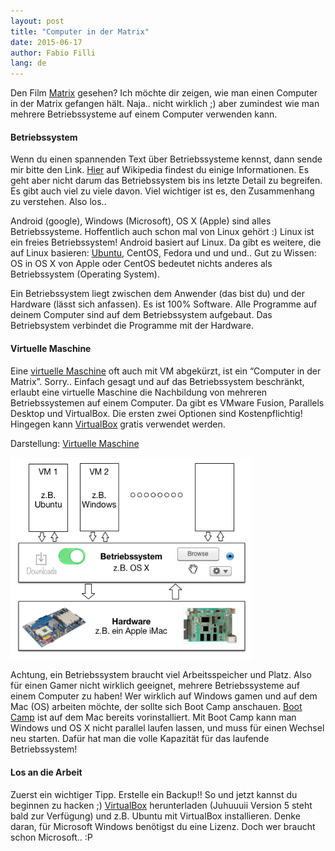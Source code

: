 ```yaml
---
layout: post
title: "Computer in der Matrix"
date: 2015-06-17
author: Fabio Filli
lang: de
---
```

Den Film [Matrix](https://de.wikipedia.org/wiki/Matrix_%28Film%29 "Matrix") gesehen? Ich möchte dir zeigen, wie man einen Computer in der Matrix gefangen hält. Naja.. nicht wirklich ;) aber zumindest wie man mehrere Betriebssysteme auf einem Computer verwenden kann.


#### Betriebssystem
Wenn du einen spannenden Text über Betriebssysteme kennst, dann sende mir bitte den Link. [Hier](https://de.wikipedia.org/wiki/Betriebssystem "Betriebssystem") auf Wikipedia findest du einige Informationen. Es geht aber nicht darum das Betriebssystem bis ins letzte Detail zu begreifen. Es gibt auch viel zu viele davon. Viel wichtiger ist es, den Zusammenhang zu verstehen. Also los..

Android (google), Windows (Microsoft), OS X (Apple) sind alles Betriebssysteme. Hoffentlich auch schon mal von Linux gehört :) Linux ist ein freies Betriebssystem! Android basiert auf Linux. Da gibt es weitere, die auf Linux basieren: [Ubuntu](http://www.ubuntu.com/ "Ubuntu"), CentOS, Fedora und und und..
Gut zu Wissen: OS in OS X von Apple oder CentOS bedeutet nichts anderes als Betriebssystem (Operating System).

Ein Betriebssystem liegt zwischen dem Anwender (das bist du) und der Hardware (lässt sich anfassen). Es ist 100% Software. Alle Programme auf deinem Computer sind auf dem Betriebssystem aufgebaut. Das Betriebsystem verbindet die Programme mit der Hardware.

#### Virtuelle Maschine
Eine [virtuelle Maschine](https://de.wikipedia.org/wiki/Virtuelle_Maschine "virtuelle Maschine") oft auch mit VM abgekürzt, ist ein “Computer in der Matrix”. Sorry.. Einfach gesagt und auf das Betriebssystem beschränkt, erlaubt eine virtuelle Maschine die Nachbildung von mehreren Betriebssystemen auf einem Computer. Da gibt es VMware Fusion, Parallels Desktop und VirtualBox. Die ersten zwei Optionen sind Kostenpflichtig! Hingegen kann [VirtualBox](https://www.virtualbox.org/ "VirtualBox") gratis verwendet werden.

Darstellung: [Virtuelle Maschine](/assets/Virtuelle_Maschine.png)

<img src="/assets/Virtuelle_Maschine.png" style="width:387px">




Achtung, ein Betriebssystem braucht viel Arbeitsspeicher und Platz. Also für einen Gamer nicht wirklich geeignet, mehrere Betriebssysteme auf einem Computer zu haben! Wer wirklich auf Windows gamen und auf dem Mac (OS) arbeiten möchte, der sollte sich Boot Camp anschauen. [Boot Camp](https://www.apple.com/chde/support/bootcamp/ "Boot Camp") ist auf dem Mac bereits vorinstalliert. Mit Boot Camp kann man Windows und OS X nicht parallel laufen lassen, und muss für einen Wechsel neu starten. Dafür hat man die volle Kapazität für das laufende Betriebssystem!

#### Los an die Arbeit
Zuerst ein wichtiger Tipp. Erstelle ein Backup!! So und jetzt kannst du beginnen zu hacken ;) [VirtualBox](https://www.virtualbox.org/ "VirtualBox") herunterladen (Juhuuuii Version 5 steht bald zur Verfügung) und z.B. Ubuntu mit VirtualBox installieren. Denke daran, für Microsoft Windows benötigst du eine Lizenz. Doch wer braucht schon Microsoft.. :P
